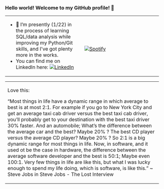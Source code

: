### Hello world! Welcome to my GitHub profile! 👋 


<!-- Icons -->
[1.2]: https://raw.githubusercontent.com/MartinHeinz/MartinHeinz/master/linkedin-3-16.png (LinkedIn icon without padding)
<!-- Links to my social media accounts -->
[1]: https://www.linkedin.com/in/keithstack/

<table width="100%"> 
  <tr>
  <td width="50%">
    
<!-- feed start -->      
- 🌱 I’m presently (1/22) in the process of learning SQL/data analysis while improving my Python/Git skills, and I've got plenty more in the works.
- You can find me on LinkedIn here: [![LinkedIn][1.2]][1]
<!-- feed end -->
    
  </td>
  <td width="50%">  
 
<!-- feed start -->
&nbsp; <br> [![Spotify](https://novatorem-nu-seven.vercel.app/api/spotify)](https://open.spotify.com/user/1280520793)    
<!-- feed end -->

  </td>
  </table>
  
<table width="100%"> 
  <tr>
  <td width="50%">

Love this:

“Most things in life have a dynamic range in which average to best is at most 2:1. For example if you go to New York City and get an average taxi cab driver versus the best taxi cab driver, you’ll probably get to your destination with the best taxi driver 30% faster. And an automobile; What’s the difference between the average car and the best? Maybe 20% ?  The best CD player versus the average CD player? Maybe 20% ? So 2:1 is a big dynamic range for most things in life. Now, in software, and it used ot be the case in hardware, the difference between the average software developer and the best is 50:1; Maybe even 100:1. Very few things in life are like this, but what I was lucky enough to spend my life doing, which is software, is like this.” 
 ~ Steve Jobs in Steve Jobs - The Lost Interview

<!-- Badges for things I'm working on
![](https://img.shields.io/badge/Editor-VS_Code-informational?style=flat&logo=<LOGO_NAME>&logoColor=white&color=2bbc8a)
![](https://img.shields.io/badge/Editor-IntelliJ_IDEA-informational?style=flat&logo=<LOGO_NAME>&logoColor=white&color=2bbc8a)

More here: https://towardsdatascience.com/build-a-stunning-readme-for-your-github-profile-9b80434fe5d7
  https://yushi95.medium.com/how-to-create-a-beautiful-readme-for-your-github-profile-36957caa711c
<!--
**MrStacks/MrStacks** is a ✨ _special_ ✨ repository because its `README.md` (this file) appears on your GitHub profile.

Here are some ideas to get you started:

- 🔭 I’m currently working on ...
- 🌱 I’m currently learning ...
- 👯 I’m looking to collaborate on ...
- 🤔 I’m looking for help with ...
- 💬 Ask me about ...
- 📫 How to reach me: ...
- 😄 Pronouns: ...
- ⚡ Fun fact: ...
![](https://img.shields.io/badge/<WORD_ON_LEFT>-<WORD_ON_RIGHT>-informational?style=flat&logo=<LOGO_NAME>&logoColor=white&color=2bbc8a)

, or on [![Twitter][2.2]][2].
[2.2]: http://i.imgur.com/wWzX9uB.png (twitter icon without padding)
[2]: https://twitter.com/CDNKeithStack

-->
